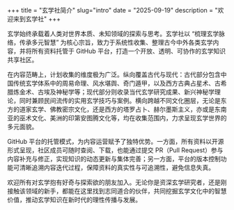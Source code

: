 +++
title = "玄学社简介"
slug="intro"
date = "2025-09-19"
description = "欢迎来到玄学社"
+++

玄学始终承载着人类对世界本质、未知领域的探索与思考。玄学社以 “梳理玄学脉络，传承多元智慧” 为核心宗旨，致力于系统性收集、整理古今中外各类玄学内容，并将所有资料托管于 GitHub 平台，打造一个开放、透明、可协作的玄学知识共享社区。

在内容范畴上，计划收集的维度极为广泛。纵向覆盖古代与现代：古代部分包含中国传统玄学体系中的周易命理、风水堪舆、奇门遁甲，以及西方古典占星术、古希腊炼金术、古埃及神秘学等；现代部分则收录当代玄学研究成果、新兴神秘学理论，同时兼顾民间流传的实用玄学技巧与案例。横向跨越不同文化圈层，无论是东方的道家玄学、佛教密宗文化，还是西方的塔罗占卜、赫尔墨斯主义，亦或是东南亚的巫术文化、美洲的印第安图腾文化等，均在收集范围内，力求呈现玄学世界的多元面貌。

GitHub 平台的托管模式，为内容运营赋予了独特优势。一方面，所有资料以开源形式呈现，社区成员可随时查阅、下载，也能通过提交 PR（Pull Request）参与内容补充与修正，实现知识的动态更新与集体完善；另一方面，平台的版本控制功能可清晰追溯内容迭代过程，保障资料的真实性与可追溯性，避免信息失真。

欢迎所有对玄学抱有好奇与探索欲的朋友加入。无论你是资深玄学研究者，还是刚接触该领域的新手，都能在这里找到志同道合的伙伴，共同挖掘玄学文化中的智慧价值，推动玄学知识在新时代的理性传播与发展。
